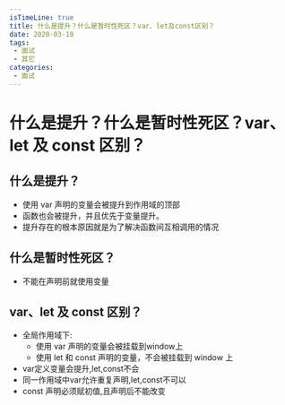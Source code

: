 ```yaml
---
isTimeLine: true
title: 什么是提升？什么是暂时性死区？var、let及const区别？
date: 2020-03-10
tags:
 - 面试
 - 其它
categories:
 - 面试
---
```

# 什么是提升？什么是暂时性死区？var、let 及 const 区别？
## 什么是提升？
* 使用 var 声明的变量会被提升到作用域的顶部
* 函数也会被提升，并且优先于变量提升。
* 提升存在的根本原因就是为了解决函数间互相调用的情况

## 什么是暂时性死区？
* 不能在声明前就使用变量

## var、let 及 const 区别？
* 全局作用域下:
  * 使用 var 声明的变量会被挂载到window上
  * 使用 let 和 const 声明的变量，不会被挂载到 window 上
* var定义变量会提升,let,const不会
* 同一作用域中var允许重复声明,let,const不可以
* const 声明必须赋初值,且声明后不能改变

<comment/>
